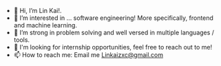- 👋 Hi, I’m Lin Kai!. 
- 👀 I’m interested in ... software engineering! More specifically, frontend and machine learning.
- 🌱 I’m strong in problem solving and well versed in multiple languages / tools.
- 💞️ I'm looking for internship opportunities, feel free to reach out to me! 
- 📫 How to reach me: Email me Linkaizxc@gmail.com 

<!---
KaiKaizxc/KaiKaizxc is a ✨ special ✨ repository because its `README.md` (this file) appears on your GitHub profile.
You can click the Preview link to take a look at your changes.
--->
